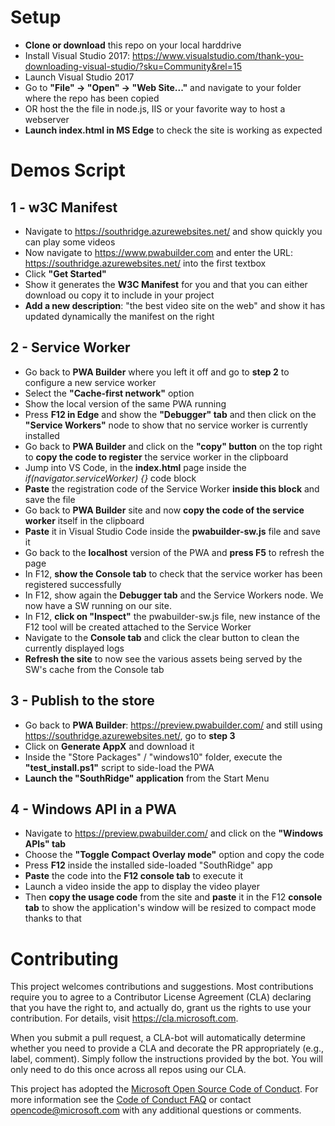 # Setup
- **Clone or download** this repo on your local harddrive
- Install Visual Studio 2017: https://www.visualstudio.com/thank-you-downloading-visual-studio/?sku=Community&rel=15 
- Launch Visual Studio 2017
- Go to **"File" -> "Open" -> "Web Site..."** and navigate to your folder where the repo has been copied
- OR host the the file in node.js, IIS or your favorite way to host a webserver
- **Launch index.html in MS Edge** to check the site is working as expected

# Demos Script
## 1 - w3C Manifest
- Navigate to https://southridge.azurewebsites.net/ and show quickly you can play some videos
- Now navigate to https://www.pwabuilder.com and enter the URL: https://southridge.azurewebsites.net/ into the first textbox
- Click **"Get Started"**
- Show it generates the **W3C Manifest** for you and that you can either download ou copy it to include in your project
- **Add a new description**: "the best video site on the web" and show it has updated dynamically the manifest on the right

## 2 - Service Worker

- Go back to **PWA Builder** where you left it off and go to **step 2** to configure a new service worker
- Select the **"Cache-first network"** option
- Show the local version of the same PWA running
- Press **F12 in Edge** and show the **"Debugger" tab** and then click on the **"Service Workers"** node to show that no service worker is currently installed
- Go back to **PWA Builder** and click on the **"copy" button** on the top right to **copy the code to register** the service worker in the clipboard
- Jump into VS Code, in the **index.html** page inside the *if(navigator.serviceWorker) {}* code block
- **Paste** the registration code of the Service Worker **inside this block** and save the file
- Go back to **PWA Builder** site and now **copy the code of the service worker** itself in the clipboard
- **Paste** it in Visual Studio Code inside the **pwabuilder-sw.js** file and save it
- Go back to the **localhost** version of the PWA and **press F5** to refresh the page
- In F12, **show the Console tab** to check that the service worker has been registered successfully
- In F12, show again the **Debugger tab** and the Service Workers node. We now have a SW running on our site.
- In F12, **click on "Inspect"** the pwabuilder-sw.js file, new instance of the F12 tool will be created attached to the Service Worker
- Navigate to the **Console tab** and click the clear button to clean the currently displayed logs
- **Refresh the site** to now see the various assets being served by the SW's cache from the Console tab 

## 3 - Publish to the store

- Go back to **PWA Builder**: https://preview.pwabuilder.com/ and still using https://southridge.azurewebsites.net/, go to **step 3**
- Click on **Generate AppX** and download it
- Inside the "Store Packages" / "windows10" folder, execute the **"test_install.ps1"** script to side-load the PWA
- **Launch the "SouthRidge" application** from the Start Menu

## 4 - Windows API in a PWA

- Navigate to https://preview.pwabuilder.com/ and click on the **"Windows APIs" tab**
- Choose the **"Toggle Compact Overlay mode"** option and copy the code
- Press **F12** inside the installed side-loaded "SouthRidge" app
- **Paste** the code into the **F12 console tab** to execute it
- Launch a video inside the app to display the video player
- Then **copy the usage code** from the site and **paste** it in the F12 **console tab** to show the application's window will be resized to compact mode thanks to that

# Contributing

This project welcomes contributions and suggestions.  Most contributions require you to agree to a
Contributor License Agreement (CLA) declaring that you have the right to, and actually do, grant us
the rights to use your contribution. For details, visit https://cla.microsoft.com.

When you submit a pull request, a CLA-bot will automatically determine whether you need to provide
a CLA and decorate the PR appropriately (e.g., label, comment). Simply follow the instructions
provided by the bot. You will only need to do this once across all repos using our CLA.

This project has adopted the [Microsoft Open Source Code of Conduct](https://opensource.microsoft.com/codeofconduct/).
For more information see the [Code of Conduct FAQ](https://opensource.microsoft.com/codeofconduct/faq/) or
contact [opencode@microsoft.com](mailto:opencode@microsoft.com) with any additional questions or comments.
